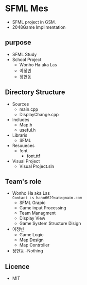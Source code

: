 # SFML Mes
- SFML project in GSM.
- 2048Game Implimentation
## purpose
- SFML Study
- School Project
    - Wonho Ha aka Las
    - 이정빈
    - 정현동
## Directory Structure
- Sources
    - main.cpp
    - DisplayChange.cpp
- Includes
    - Map.h
    - useful.h
- Libraris
    - SFML
- Resoueces
    - font
        - font.ttf
- Visual Project
    - Visual Project.sln
## Team's role
- Wonho Ha aka Las<br>
```Contact is haho6629<at>gmain.com```
    - SFML Grapic
    - Game input Processing
    - Team Managment
    - Display View
    - Game System Structure Disign
- 이정빈
    - Game Logic
    - Map Design
    - Map Controller
- 정현동
    -Nothing
## Licence
- MIT
